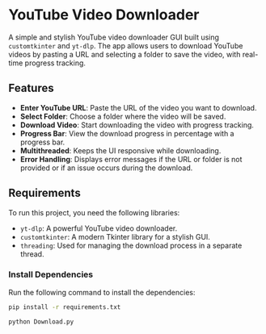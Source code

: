 # YouTube Video Downloader

A simple and stylish YouTube video downloader GUI built using `customtkinter` and `yt-dlp`. The app allows users to download YouTube videos by pasting a URL and selecting a folder to save the video, with real-time progress tracking.

## Features

- **Enter YouTube URL**: Paste the URL of the video you want to download.
- **Select Folder**: Choose a folder where the video will be saved.
- **Download Video**: Start downloading the video with progress tracking.
- **Progress Bar**: View the download progress in percentage with a progress bar.
- **Multithreaded**: Keeps the UI responsive while downloading.
- **Error Handling**: Displays error messages if the URL or folder is not provided or if an issue occurs during the download.

## Requirements

To run this project, you need the following libraries:

- `yt-dlp`: A powerful YouTube video downloader.
- `customtkinter`: A modern Tkinter library for a stylish GUI.
- `threading`: Used for managing the download process in a separate thread.

### Install Dependencies

Run the following command to install the dependencies:

```bash
pip install -r requirements.txt
```

```bash
python Download.py
```
